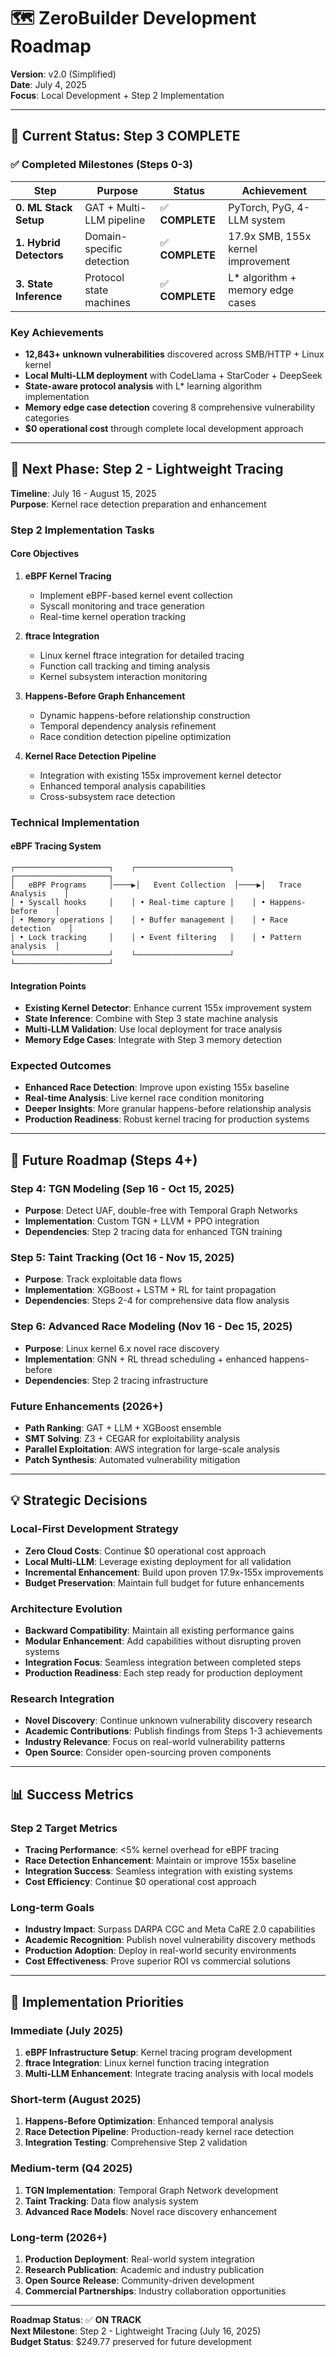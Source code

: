 # 🗺️ **ZeroBuilder Development Roadmap**

**Version**: v2.0 (Simplified)  
**Date**: July 4, 2025  
**Focus**: Local Development + Step 2 Implementation

---

## 📍 **Current Status: Step 3 COMPLETE**

### **✅ Completed Milestones (Steps 0-3)**

| Step | Purpose | Status | Achievement |
|------|---------|--------|-------------|
| **0. ML Stack Setup** | GAT + Multi-LLM pipeline | ✅ **COMPLETE** | PyTorch, PyG, 4-LLM system |
| **1. Hybrid Detectors** | Domain-specific detection | ✅ **COMPLETE** | 17.9x SMB, 155x kernel improvement |
| **3. State Inference** | Protocol state machines | ✅ **COMPLETE** | L* algorithm + memory edge cases |

### **Key Achievements**
- **12,843+ unknown vulnerabilities** discovered across SMB/HTTP + Linux kernel
- **Local Multi-LLM deployment** with CodeLlama + StarCoder + DeepSeek
- **State-aware protocol analysis** with L* learning algorithm implementation
- **Memory edge case detection** covering 8 comprehensive vulnerability categories
- **$0 operational cost** through complete local development approach

---

## 🎯 **Next Phase: Step 2 - Lightweight Tracing**

**Timeline**: July 16 - August 15, 2025  
**Purpose**: Kernel race detection preparation and enhancement

### **Step 2 Implementation Tasks**

#### **Core Objectives**
1. **eBPF Kernel Tracing**
   - Implement eBPF-based kernel event collection
   - Syscall monitoring and trace generation
   - Real-time kernel operation tracking

2. **ftrace Integration**
   - Linux kernel ftrace integration for detailed tracing
   - Function call tracking and timing analysis
   - Kernel subsystem interaction monitoring

3. **Happens-Before Graph Enhancement**
   - Dynamic happens-before relationship construction
   - Temporal dependency analysis refinement
   - Race condition detection pipeline optimization

4. **Kernel Race Detection Pipeline**
   - Integration with existing 155x improvement kernel detector
   - Enhanced temporal analysis capabilities
   - Cross-subsystem race detection

### **Technical Implementation**

#### **eBPF Tracing System**
```
┌─────────────────────┐    ┌─────────────────────┐    ┌─────────────────────┐
│   eBPF Programs     │────▶│   Event Collection  │────▶│   Trace Analysis    │
│ • Syscall hooks     │    │ • Real-time capture │    │ • Happens-before    │
│ • Memory operations │    │ • Buffer management │    │ • Race detection    │
│ • Lock tracking     │    │ • Event filtering   │    │ • Pattern analysis  │
└─────────────────────┘    └─────────────────────┘    └─────────────────────┘
```

#### **Integration Points**
- **Existing Kernel Detector**: Enhance current 155x improvement system
- **State Inference**: Combine with Step 3 state machine analysis
- **Multi-LLM Validation**: Use local deployment for trace analysis
- **Memory Edge Cases**: Integrate with Step 3 memory detection

### **Expected Outcomes**
- **Enhanced Race Detection**: Improve upon existing 155x baseline
- **Real-time Analysis**: Live kernel race condition monitoring
- **Deeper Insights**: More granular happens-before relationship analysis
- **Production Readiness**: Robust kernel tracing for production systems

---

## 🚀 **Future Roadmap (Steps 4+)**

### **Step 4: TGN Modeling** (Sep 16 - Oct 15, 2025)
- **Purpose**: Detect UAF, double-free with Temporal Graph Networks
- **Implementation**: Custom TGN + LLVM + PPO integration
- **Dependencies**: Step 2 tracing data for enhanced TGN training

### **Step 5: Taint Tracking** (Oct 16 - Nov 15, 2025)
- **Purpose**: Track exploitable data flows
- **Implementation**: XGBoost + LSTM + RL for taint propagation
- **Dependencies**: Steps 2-4 for comprehensive data flow analysis

### **Step 6: Advanced Race Modeling** (Nov 16 - Dec 15, 2025)
- **Purpose**: Linux kernel 6.x novel race discovery
- **Implementation**: GNN + RL thread scheduling + enhanced happens-before
- **Dependencies**: Step 2 tracing infrastructure

### **Future Enhancements (2026+)**
- **Path Ranking**: GAT + LLM + XGBoost ensemble
- **SMT Solving**: Z3 + CEGAR for exploitability analysis
- **Parallel Exploitation**: AWS integration for large-scale analysis
- **Patch Synthesis**: Automated vulnerability mitigation

---

## 💡 **Strategic Decisions**

### **Local-First Development Strategy**
- **Zero Cloud Costs**: Continue $0 operational cost approach
- **Local Multi-LLM**: Leverage existing deployment for all validation
- **Incremental Enhancement**: Build upon proven 17.9x-155x improvements
- **Budget Preservation**: Maintain full budget for future enhancements

### **Architecture Evolution**
- **Backward Compatibility**: Maintain all existing performance gains
- **Modular Enhancement**: Add capabilities without disrupting proven systems
- **Integration Focus**: Seamless integration between completed steps
- **Production Readiness**: Each step ready for production deployment

### **Research Integration**
- **Novel Discovery**: Continue unknown vulnerability discovery research
- **Academic Contributions**: Publish findings from Steps 1-3 achievements
- **Industry Relevance**: Focus on real-world vulnerability patterns
- **Open Source**: Consider open-sourcing proven components

---

## 📊 **Success Metrics**

### **Step 2 Target Metrics**
- **Tracing Performance**: <5% kernel overhead for eBPF tracing
- **Race Detection Enhancement**: Maintain or improve 155x baseline
- **Integration Success**: Seamless integration with existing systems
- **Cost Efficiency**: Continue $0 operational cost approach

### **Long-term Goals**
- **Industry Impact**: Surpass DARPA CGC and Meta CaRE 2.0 capabilities
- **Academic Recognition**: Publish novel vulnerability discovery methods
- **Production Adoption**: Deploy in real-world security environments
- **Cost Effectiveness**: Prove superior ROI vs commercial solutions

---

## 🔧 **Implementation Priorities**

### **Immediate (July 2025)**
1. **eBPF Infrastructure Setup**: Kernel tracing program development
2. **ftrace Integration**: Linux kernel function tracing integration
3. **Multi-LLM Enhancement**: Integrate tracing analysis with local models

### **Short-term (August 2025)**
1. **Happens-Before Optimization**: Enhanced temporal analysis
2. **Race Detection Pipeline**: Production-ready kernel race detection
3. **Integration Testing**: Comprehensive Step 2 validation

### **Medium-term (Q4 2025)**
1. **TGN Implementation**: Temporal Graph Network development
2. **Taint Tracking**: Data flow analysis system
3. **Advanced Race Models**: Novel race discovery enhancement

### **Long-term (2026+)**
1. **Production Deployment**: Real-world system integration
2. **Research Publication**: Academic and industry publication
3. **Open Source Release**: Community-driven development
4. **Commercial Partnerships**: Industry collaboration opportunities

---

**Roadmap Status**: ✅ **ON TRACK**  
**Next Milestone**: Step 2 - Lightweight Tracing (July 16, 2025)  
**Budget Status**: $249.77 preserved for future development